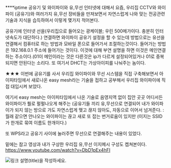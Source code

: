 ****iptime 공유기 및 와이파이와 유,무선 인터넷에 대해서
요즘, 우리집 CCTV와 와이파이 (공유기)와 여러가지 유,무선 장비들을 만져보면서
자연스럽게 나와 맞는 전공관련 기술과 지식을 습득하여서 이렇게 몇가지 적어본다.

공유기에 인터넷 선을(우리집으로 들어오는 광케이블; 우린 500메가이다. 충분히 인터넷속도가 대단하다.) 연결하면  와이파이 공유기 설정을 할 수 있는데
방법으로는 유선을 연결해서 컴퓨터로 하는 방법과 모바일 폰으로 들어가서 조절하는것이다. 들어가는 방법은 192.168.0.1 주소에 들어가는 것이다. 이것에 대해
부연 설명을 하면 이것은 메인연결하는 주소이다.(01이 메인이라는 것은 다른것은 ip가 다르게 설정되어있거나 01로 중복 되지면 안된다는 소리다.
또 여기서 DHCT는 가상아이피를 나눠주는 놈이다.

★★★
이번에 공유기를 사서 우리집 와이파이와 무선 시스템을 직접 구축해보면서 아이피타임에서
새로나온 easy mesh라는 기술을 접하고 공부해서 우리집 와이파이에 직접 대입시켜 보았다.

여기서 easy mesh는 아이피타임에서 나온 기술로 음영지역 없이 집안 곳곳 어디서든 와이파이가 풜로 펄펄나오게 해주는
(공유기들 끼리 유,무선으로 연결되어 내가 와이파이가 되지 않는 방으로 가도 자연스럽게 맺고 끊지 않아도, 자동으로 이어서 넘겨준다.
:월래 같으면 안나오는 와이파이는 끊고 새로 또 잡는 번거로움이 있지만 (이지는 SSID가 한개로 묶여 이름도 한개이다.)

또 WPS라고 공유기 사이에 눌러주면 무선으로 연결해주는 내용이 있었다.

밑에는 참고 영상과 내가 구상한 우리집 유,무선 이지메시 구성도 켑쳐본이다.
https://www.youtube.com/watch?v=DbD1pEx4hFI



![](file:///C:/Users/98tae/OneDrive/%EB%B0%94%ED%83%95%20%ED%99%94%EB%A9%B4/%EC%82%AC%EC%A7%84/KakaoTalk_20210216_231430017.jpg "링크 설명(title)을 작성하세요.")
